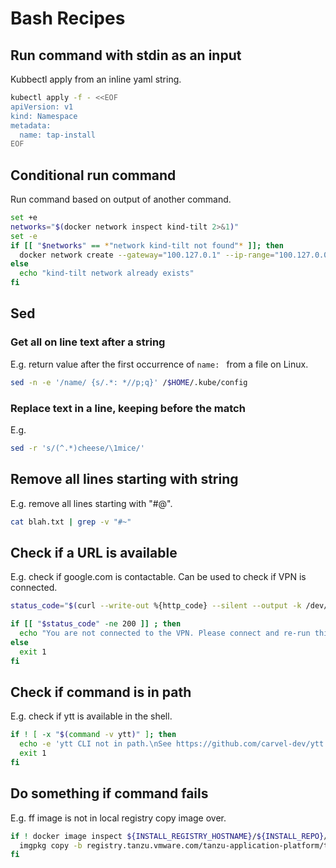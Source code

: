 # Bash Recipes

## Run command with stdin as an input

Kubbectl apply from an inline yaml string.

```sh
kubectl apply -f - <<EOF
apiVersion: v1
kind: Namespace
metadata:
  name: tap-install
EOF
```

## Conditional run command

Run command based on output of another command. 

```sh
set +e
networks="$(docker network inspect kind-tilt 2>&1)"
set -e
if [[ "$networks" == *"network kind-tilt not found"* ]]; then
  docker network create --gateway="100.127.0.1" --ip-range="100.127.0.0/24" --subnet="100.127.0.0/16" kind-tilt
else
  echo "kind-tilt network already exists"
fi
```

## Sed

### Get all on line text after a string

E.g. return value after the first occurrence of `name: ` from a file on Linux.

```sh 
sed -n -e '/name/ {s/.*: *//p;q}' /$HOME/.kube/config
```

### Replace text in a line, keeping before the match

E.g. 

```sh
sed -r 's/(^.*)cheese/\1mice/'
```

## Remove all lines starting with string

E.g. remove all lines starting with "#@".

```sh
cat blah.txt | grep -v "#~"
```

## Check if a URL is available

E.g. check if google.com is contactable. Can be used to check if VPN is connected.

```sh
status_code="$(curl --write-out %{http_code} --silent --output -k /dev/null https://www.google.com)"

if [[ "$status_code" -ne 200 ]] ; then
  echo "You are not connected to the VPN. Please connect and re-run this script"
else
  exit 1
fi
```

## Check if command is in path

E.g. check if ytt is available in the shell.

```sh
if ! [ -x "$(command -v ytt)" ]; then
  echo -e 'ytt CLI not in path.\nSee https://github.com/carvel-dev/ytt' >&2
  exit 1
fi
```

## Do something if command fails

E.g. ff image is not in local registry copy image over.

```sh
if ! docker image inspect ${INSTALL_REGISTRY_HOSTNAME}/${INSTALL_REPO}/tap-packages:${TAP_VERSION} > /dev/null; then
  imgpkg copy -b registry.tanzu.vmware.com/tanzu-application-platform/tap-packages:${TAP_VERSION:-?} --to-repo ${INSTALL_REGISTRY_HOSTNAME:?}/${INSTALL_REPO:?}/tap-packages
fi
```